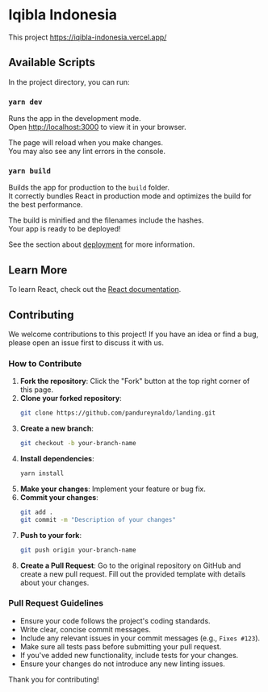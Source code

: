 
# Iqibla Indonesia

This project https://iqibla-indonesia.vercel.app/

## Available Scripts

In the project directory, you can run:

### `yarn dev`

Runs the app in the development mode.\
Open [http://localhost:3000](http://localhost:3000) to view it in your browser.

The page will reload when you make changes.\
You may also see any lint errors in the console.

### `yarn build`

Builds the app for production to the `build` folder.\
It correctly bundles React in production mode and optimizes the build for the best performance.

The build is minified and the filenames include the hashes.\
Your app is ready to be deployed!

See the section about [deployment](https://facebook.github.io/create-react-app/docs/deployment) for more information.


## Learn More

To learn React, check out the [React documentation](https://reactjs.org/).

## Contributing

We welcome contributions to this project! If you have an idea or find a bug, please open an issue first to discuss it with us.

### How to Contribute

1. **Fork the repository**: Click the "Fork" button at the top right corner of this page.
2. **Clone your forked repository**:
    ```bash
    git clone https://github.com/pandureynaldo/landing.git
    ```
3. **Create a new branch**:
    ```bash
    git checkout -b your-branch-name
    ```
4. **Install dependencies**:
    ```bash
    yarn install
    ```
5. **Make your changes**: Implement your feature or bug fix.
6. **Commit your changes**:
    ```bash
    git add .
    git commit -m "Description of your changes"
    ```
7. **Push to your fork**:
    ```bash
    git push origin your-branch-name
    ```
8. **Create a Pull Request**: Go to the original repository on GitHub and create a new pull request. Fill out the provided template with details about your changes.

### Pull Request Guidelines

- Ensure your code follows the project's coding standards.
- Write clear, concise commit messages.
- Include any relevant issues in your commit messages (e.g., `Fixes #123`).
- Make sure all tests pass before submitting your pull request.
- If you've added new functionality, include tests for your changes.
- Ensure your changes do not introduce any new linting issues.

Thank you for contributing!
